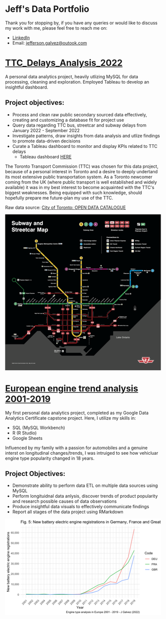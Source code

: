 # Jeff's Data Portfolio
Thank you for stopping by, if you have any queries or would like to discuss my work with me, please feel free to reach me on:
- [LinkedIn](https://www.linkedin.com/in/jefferson-galvez/)
- Email: jefferson.galvez@outook.com

# [TTC_Delays_Analysis_2022](https://github.com/JeffersonGalvez/TTC_Delays_Analysis_2022)
A personal data analytics project, heavily utlizing MySQL for data processing, cleaning and exploration. Employed Tableau to develop an insightful dashboard.

## Project objectives:
- Process and clean raw public secondary sourced data effectively, creating and customizing a database fit for project use
- Query data regarding TTC bus, streetcar and subway delays from January 2022 - September 2022
- Investigate patterns, draw insights from data analysis and utlize findings to promote data-driven decisions
- Curate a Tableau dashboard to monitor and display KPIs related to TTC delays
    - Tableau dashboard [HERE](https://public.tableau.com/app/profile/jefferson.galvez/viz/TTCDelaysAnalysis2022/TTCDelaysAnalysis2022)

The Toronto Transport Commission (TTC) was chosen for this data project, because of a personal interest in Toronto and a desire to deeply undertand its most extensive public transportation system.
As a Toronto newcomer coming from the UK (where public transport is well established and widely available) it was in my best interest to become acquainted with the TTC's biggest weaknesses. Being equipped with such knowledge, should hopefully prepare me future-plan my use of the TTC.

Raw data source: [City of Toronto: OPEN DATA CATALOGUE](https://open.toronto.ca/catalogue/?topics=Transportation&owner_division=Toronto%20Transit%20Commission)

![](https://raw.githubusercontent.com/JeffersonGalvez/Jeff_Data/main/images/TTC_SubwayStreetcarMap_2021-11.png)


# [European engine trend analysis 2001-2019](https://github.com/JeffersonGalvez/GDAC_capstone/blob/main/European%20engine%20trend%20analysis%202001-2019.pdf)
My first personal data analytics project, completed as my Google Data Analytics Certificate capstone project. Here, I utilize my skills in:
- SQL (MySQL Workbench)
- R (R Studio)
- Google Sheets

Influenced by my family with a passion for automobiles and a genuine interst on longitudinal changes/trends, I was intruiged to see how vehicluar engine type popularity changed in 18 years.

## Project Objectives:
- Demonstrate ability to perform data ETL on multiple data sources using MySQL
- Perform longituidnal data anlysis, discover trends of product popularity and research possible causes of data observations
- Produce insightful data visuals to effectively communicate findings
- Report all stages of the data project using RMarkdown

![](https://github.com/JeffersonGalvez/Jeff_Data/blob/main/images/000010.png?raw=true)
